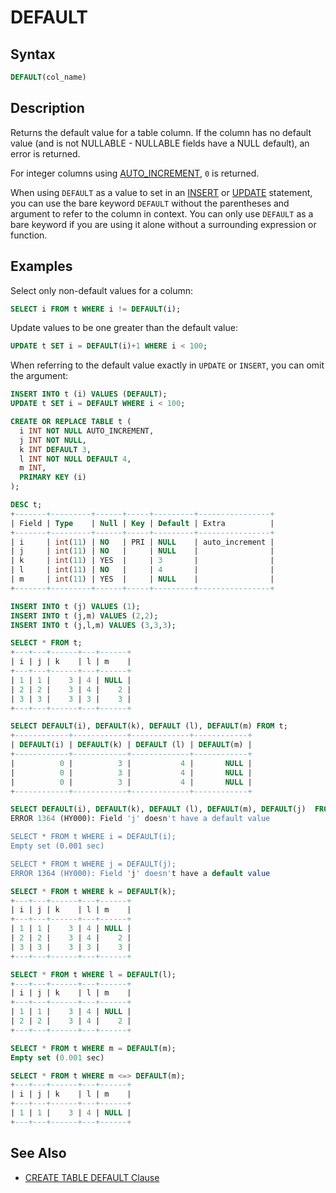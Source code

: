 # DEFAULT

## Syntax

```sql
DEFAULT(col_name)
```

## Description

Returns the default value for a table column. If the column has no default value (and is not NULLABLE - NULLABLE fields have a NULL default), an error is returned.

For integer columns using [AUTO_INCREMENT](/columns-storage-engines-and-plugins/data-types/auto_increment/), `0` is returned.

When using `DEFAULT` as a value to set in an [INSERT](/sql-statements-structure/sql-statements/data-manipulation/inserting-loading-data/insert/) or [UPDATE](/sql-statements-structure/sql-statements/data-manipulation/changing-deleting-data/update/)
statement, you can use the bare keyword `DEFAULT` without the parentheses and argument to
refer to the column in context. You can only use `DEFAULT` as a bare keyword if you are using it
alone without a surrounding expression or function.

## Examples

Select only non-default values for a column:

```sql
SELECT i FROM t WHERE i != DEFAULT(i);
```

Update values to be one greater than the default value:

```sql
UPDATE t SET i = DEFAULT(i)+1 WHERE i < 100;
```

When referring to the default value exactly in `UPDATE` or `INSERT`,
you can omit the argument:

```sql
INSERT INTO t (i) VALUES (DEFAULT);
UPDATE t SET i = DEFAULT WHERE i < 100;
```

```sql
CREATE OR REPLACE TABLE t (
  i INT NOT NULL AUTO_INCREMENT, 
  j INT NOT NULL, 
  k INT DEFAULT 3, 
  l INT NOT NULL DEFAULT 4, 
  m INT, 
  PRIMARY KEY (i)
);

DESC t;
+-------+---------+------+-----+---------+----------------+
| Field | Type    | Null | Key | Default | Extra          |
+-------+---------+------+-----+---------+----------------+
| i     | int(11) | NO   | PRI | NULL    | auto_increment |
| j     | int(11) | NO   |     | NULL    |                |
| k     | int(11) | YES  |     | 3       |                |
| l     | int(11) | NO   |     | 4       |                |
| m     | int(11) | YES  |     | NULL    |                |
+-------+---------+------+-----+---------+----------------+

INSERT INTO t (j) VALUES (1);
INSERT INTO t (j,m) VALUES (2,2);
INSERT INTO t (j,l,m) VALUES (3,3,3);

SELECT * FROM t;
+---+---+------+---+------+
| i | j | k    | l | m    |
+---+---+------+---+------+
| 1 | 1 |    3 | 4 | NULL |
| 2 | 2 |    3 | 4 |    2 |
| 3 | 3 |    3 | 3 |    3 |
+---+---+------+---+------+

SELECT DEFAULT(i), DEFAULT(k), DEFAULT (l), DEFAULT(m) FROM t;
+------------+------------+-------------+------------+
| DEFAULT(i) | DEFAULT(k) | DEFAULT (l) | DEFAULT(m) |
+------------+------------+-------------+------------+
|          0 |          3 |           4 |       NULL |
|          0 |          3 |           4 |       NULL |
|          0 |          3 |           4 |       NULL |
+------------+------------+-------------+------------+

SELECT DEFAULT(i), DEFAULT(k), DEFAULT (l), DEFAULT(m), DEFAULT(j)  FROM t;
ERROR 1364 (HY000): Field 'j' doesn't have a default value

SELECT * FROM t WHERE i = DEFAULT(i);
Empty set (0.001 sec)

SELECT * FROM t WHERE j = DEFAULT(j);
ERROR 1364 (HY000): Field 'j' doesn't have a default value

SELECT * FROM t WHERE k = DEFAULT(k);
+---+---+------+---+------+
| i | j | k    | l | m    |
+---+---+------+---+------+
| 1 | 1 |    3 | 4 | NULL |
| 2 | 2 |    3 | 4 |    2 |
| 3 | 3 |    3 | 3 |    3 |
+---+---+------+---+------+

SELECT * FROM t WHERE l = DEFAULT(l);
+---+---+------+---+------+
| i | j | k    | l | m    |
+---+---+------+---+------+
| 1 | 1 |    3 | 4 | NULL |
| 2 | 2 |    3 | 4 |    2 |
+---+---+------+---+------+

SELECT * FROM t WHERE m = DEFAULT(m);
Empty set (0.001 sec)

SELECT * FROM t WHERE m <=> DEFAULT(m);
+---+---+------+---+------+
| i | j | k    | l | m    |
+---+---+------+---+------+
| 1 | 1 |    3 | 4 | NULL |
+---+---+------+---+------+
```

## See Also

- [CREATE TABLE DEFAULT Clause](/kb/en/create-table/#default-column-option)